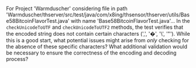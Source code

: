 For Project 'Warmduscher' considering file in path 'Warmduscher/thserver/src/test/java/com/x8ing/thsensor/thserver/utils/Base58BitcoinFlavorTest.java' with name 'Base58BitcoinFlavorTest.java'... 
In the `checkUnicodeToUTF` and `checkUnicodeToUTF2` methods, the test verifies that the encoded string does not contain certain characters (',', '�', '\\', '"'). While this is a good start, what potential issues might arise from *only* checking for the absence of these specific characters? What additional validation would be necessary to ensure the correctness of the encoding and decoding process?